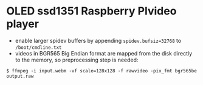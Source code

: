 # OLED ssd1351 Raspberry PIvideo player

- enable larger spidev buffers by appending `spidev.bufsiz=32768` to `/boot/cmdline.txt`
- videos in BGR565 Big Endian format are mapped from the disk directly to the memory, so preprocessing step is needed:
```
$ ffmpeg -i input.webm -vf scale=128x128 -f rawvideo -pix_fmt bgr565be output.raw
```
